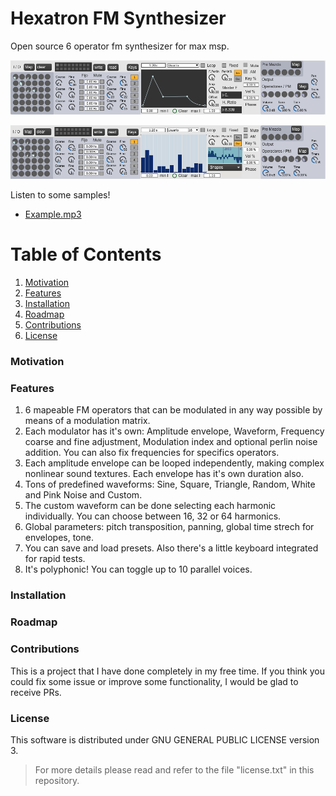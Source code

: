 # Hexatron FM Synthesizer

Open source 6 operator fm synthesizer for max msp.

![amplitude envelopes](https://github.com/stgoddv/hexatron-fm-synthesizer/blob/master/static/preview1.PNG?raw=true)

![harmonic selection](https://github.com/stgoddv/hexatron-fm-synthesizer/blob/master/static/preview2.PNG?raw=true)

Listen to some samples!

* [Example.mp3](https://raw.githubusercontent.com/stgoddv/hexatron-fm-synthesizer/master/static/example.mp3)

# Table of Contents
1. [Motivation](#motivation)
2. [Features](#features)
3. [Installation](#installation)
4. [Roadmap](#roadmap)
5. [Contributions](#contributions)
6. [License](#license)

### Motivation


### Features


1. 6 mapeable FM operators that can be modulated in any way possible by means of a modulation matrix.
2. Each modulator has it's own: Amplitude envelope, Waveform, Frequency coarse and fine adjustment, Modulation index and optional perlin noise addition. You can also fix frequencies for specifics operators.
3. Each amplitude envelope can be looped independently, making complex nonlinear sound textures. Each envelope has it's own duration also.
4. Tons of predefined waveforms: Sine, Square, Triangle, Random, White and Pink Noise and Custom.
5. The custom waveform can be done selecting each harmonic individually. You can choose between 16, 32 or 64 harmonics.
6. Global parameters: pitch transposition, panning, global time strech for envelopes, tone.
7. You can save and load presets. Also there's a little keyboard integrated for rapid tests.
8. It's polyphonic! You can toggle up to 10 parallel voices.

### Installation





### Roadmap



### Contributions

This is a project that I have done completely in my free time. If you think you could fix some issue or improve some functionality, I would be glad to receive PRs.

### License

This software is distributed under 
GNU GENERAL PUBLIC LICENSE version 3. 

> For more details please read and refer to the file "license.txt" in this repository.

